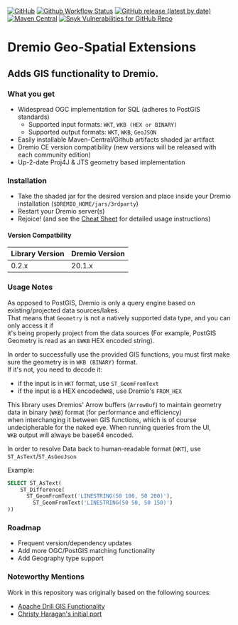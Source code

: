 [![GitHub](https://img.shields.io/github/license/sheinbergon/dremio-udf-gis?color=pink&style=for-the-badge)](https://github.com/sheinbergon/dremio-udf-gis/blob/master/LICENSE)
[![Github Workflow Status](https://img.shields.io/github/workflow/status/sheinbergon/dremio-udf-gis/Release%20Actions?style=for-the-badge)](https://github.com/sheinbergon/dremio-udf-gis/actions?query=workflow%3Arelease-actions)
[![GitHub release (latest by date)](https://img.shields.io/github/v/release/sheinbergon/dremio-udf-gis?color=%2340E0D0&style=for-the-badge)](https://github.com/sheinbergon/dremio-udf-gis/releases/latest)
[![Maven Central](https://img.shields.io/maven-central/v/org.sheinbergon/dremio-udf-gis?color=Crimson&style=for-the-badge)](https://search.maven.org/search?q=g:org.sheinbergon%20a:dremio-udf-gis*)
[![Snyk Vulnerabilities for GitHub Repo](https://img.shields.io/snyk/vulnerabilities/github/sheinbergon/dremio-udf-gis?color=432f95&style=for-the-badge)](https://app.snyk.io/org/sheinbergon/project/94183993-505b-439c-9078-6276fa4c1626)

# Dremio Geo-Spatial Extensions

## Adds GIS functionality to Dremio.

### What you get
- Widespread OGC implementation for SQL (adheres to PostGIS standards)
  - Supported input formats: `WKT`, `WKB (HEX or BINARY)`
  - Supported output formats: `WKT`, `WKB`, `GeoJSON` 
- Easily installable Maven-Central/Github artifacts shaded jar artifact  
- Dremio CE version compatibility (new versions will be released with each community edition) 
- Up-2-date Proj4J & JTS geometry based implementation

### Installation
- Take the shaded jar for the desired version and place inside your Dremio installation (`$DREMIO_HOME/jars/3rdparty`)
- Restart your Dremio server(s)
- Rejoice! (and see the [Cheat Sheet](https://github.com/sheinbergon/dremio-udf-gis/wiki/GIS-Functions-Cheat-Sheet) for detailed usage instructions)

#### Version Compatbility

| Library Version | Dremio Version |
|-----------------|----------------|
| 0.2.x           | 20.1.x         |

### Usage Notes
As opposed to PostGIS, Dremio is only a query engine based on existing/projected data sources/lakes.  
That means that `Geometry` is not a natively supported data type, and you can only access it if     
it's being properly project from the data sources (For example, PostGIS Geometry is read as an `EWKB` HEX encoded string).

In order to successfully use the provided GIS functions, you must first make sure the geometry is in `WKB (BINARY)` format.  
If it's not, you need to decode it:  
- if the input is in `WKT` format, use `ST_GeomFromText`
- if the input is a HEX encoded`WKB`, use Dremio's `FROM_HEX`

This library uses Dremios' Arrow buffers (`ArrowBuf`) to maintain geometry data in binary (`WKB`) format (for performance and efficiency)  
when interchanging it between GIS functions, which is of course undecipherable for the naked eye. When running queries from the UI,  
`WKB` output will always be base64 encoded. 

In order to resolve Data back to human-readable format (`WKT`), use `ST_AsText`/`ST_AsGeoJson`

Example:

```sql
SELECT ST_AsText(
    ST_Difference(
      ST_GeomFromText('LINESTRING(50 100, 50 200)'),
        ST_GeomFromText('LINESTRING(50 50, 50 150)')
))
```

### Roadmap
- Frequent version/dependency updates
- Add more OGC/PostGIS matching functionality
- Add Geography type support

### Noteworthy Mentions
Work in this repository was originally based on the following sources:  
- [Apache Drill GIS Functionality](https://github.com/apache/drill/tree/master/contrib/udfs/src/main/java/org/apache/drill/exec/udfs/gis)
- [Christy Haragan's initial port](https://github.com/christyharagan/dremio-gis)  